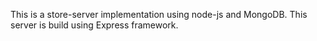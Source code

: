 This is a store-server implementation using node-js and MongoDB.
This server is build using Express framework.
